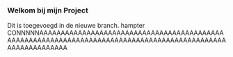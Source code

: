 ### Welkom bij mijn Project
 
Dit is toegevoegd in de nieuwe branch.
hampter
CONNNNNAAAAAAAAAAAAAAAAAAAAAAAAAAAAAAAAAAAAAAAAAAAAAAAAAAAAAAAAAAAAAAAAAAAAAAAAAAAAAAAAAAAAAAAAAAAAAAAAAAAAAAAAAAAA
